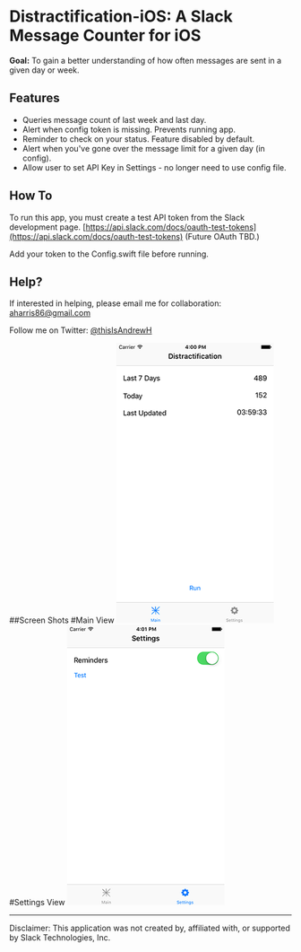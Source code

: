 # Distractification-iOS: A Slack Message Counter for iOS #

**Goal:** To gain a better understanding of how often messages are sent in a given day or week.

## Features
* Queries message count of last week and last day.
* Alert when config token is missing. Prevents running app.
* Reminder to check on your status. Feature disabled by default.
* Alert when you've gone over the message limit for a given day (in config).
* Allow user to set API Key in Settings - no longer need to use config file.

## How To
To run this app, you must create a test API token from the Slack development page. [https://api.slack.com/docs/oauth-test-tokens](https://api.slack.com/docs/oauth-test-tokens) (Future OAuth TBD.)

Add your token to the Config.swift file before running.

## Help?
If interested in helping, please email me for collaboration: <aharris86@gmail.com>

Follow me on Twitter: [@thisIsAndrewH](http://www.twitter.com/thisIsAndrewH)

##Screen Shots
#Main View
![main](https://raw.githubusercontent.com/thisIsAndrewH/Distractification-iOS/development/images/main.png)
#Settings View
![alt tag](https://raw.githubusercontent.com/thisIsAndrewH/Distractification-iOS/development/images/settings.png)


-----

Disclaimer: This application was not created by, affiliated with, or supported by Slack Technologies, Inc.